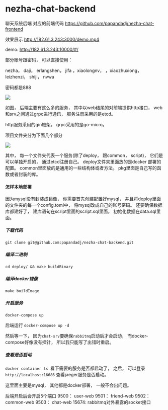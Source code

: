# nezha-chat-backend
聊天系统后端 对应的前端代码 https://github.com/papandadj/nezha-chat-frontend

效果展示 http://182.61.3.243:3000/demo.mp4

demo: http://182.61.3.243:10000/#/

部分账号跟密码， 可以直接使用：

nezha， daji， erlangshen， jifa ，xiaolongnv， ，xiaozhuxiong， leizhenzi， shiji， nvwa

密码都是888



![](./api/doc/media/backendFunc.png)

如图， 后端主要有这么多的服务， 其中以web结尾的对前端提供http接口， web和srv之间通过grpc进行通讯， 服务注册采用的是etcd。

http服务采用的gin框架， grpc采用的是go-micro。 

项目文件夹分为下面几个部分

![](./api/doc/media/alldirs.png)

其中， 每一个文件夹代表一个服务(除了deploy， 跟common， script)， 它们是可以单独开启的， 通过etcd注册自己。 deploy文件夹里面放的是docker 部署的配置。 common里面放的是通用的一些结构体或者方法。 pkg里面是自己写的函数或者封装的库。

#### 怎样本地部署

因为mysql没有封装成镜像， 你需要首先创建配置好mysql， 并且将deploy里面的文件夹的每一个config.toml中， 将mysql改成自己的账号密码。 还要确保数据库都建好了， 建库语句在script里面的script.sql里面， 初始化数据在data.sql里面。 


##### 下载代码

`git clone git@github.com:papandadj/nezha-chat-backend.git`

##### 编译二进制

`cd deploy/ && make buildBinary`

##### 编译docker镜像

`make buildImage`

##### 开启服务

`docker-compose up`

后端运行 `docker-compose up -d` 

然后等一下， 因为`chat-srv`要确保`rabbitmq`启动后才会启动， 而docker-compose好像没有探针， 所以我只能写了出错时重启。

##### 查看是否启动

`docker container ls `看下需要的服务是否都启动了， 之后， 可以登录 `http://localhost:16686` 查看jaeger服务是否启动。

这里面主要是mysql， 其他都是docker部署， 一般不会出问题。

后端开启后会开启5个端口
9500： user-web
9501： friend-web
9502： common-web
9503： chat-web
15674: rabbitmq对外暴露的socket接口